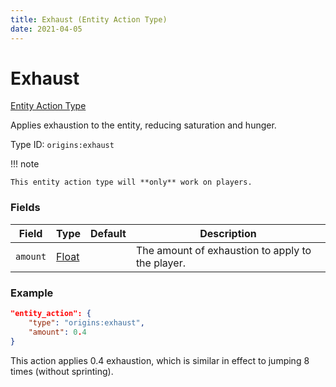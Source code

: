 ```yaml
---
title: Exhaust (Entity Action Type)
date: 2021-04-05
---
```


# Exhaust

[Entity Action Type](../entity_action_types.md)

Applies exhaustion to the entity, reducing saturation and hunger.

Type ID: `origins:exhaust`

!!! note

    This entity action type will **only** work on players.

### Fields

Field  | Type | Default | Description
-------|------|---------|-------------
`amount` | [Float](../data_types/float.md) |  | The amount of exhaustion to apply to the player.

### Example
```json
"entity_action": {
    "type": "origins:exhaust",
    "amount": 0.4
}
```
This action applies 0.4 exhaustion, which is similar in effect to jumping 8 times (without sprinting).
